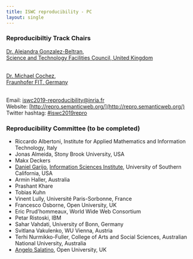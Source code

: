 ```yaml
---
title: ISWC reproducibility - PC
layout: single
---
```


### Reproducibiltiy Track Chairs

[Dr. Alejandra Gonzalez-Beltran](https://agbeltran.github.io/), <br />
[Science and Technology Facilities Council, United Kingdom](https://stfc.ukri.org/)<br />
<br/>

[Dr. Michael Cochez](http://users.jyu.fi/~miselico/),<br /> 
[Fraunhofer FIT, Germany](https://www.fit.fraunhofer.de/)<br />
<br/>

Email: [iswc2019-reproducibility@inria.fr](mailto:iswc2019-reproducibility@inria.fr)<br/>
Website: [http://repro.semanticweb.org/](http://repro.semanticweb.org/)<br/>
Twitter hashtag: [#iswc2019repro](https://twitter.com/search?q=%23iswc2019repro&src=typed_query&f=live)<br/>

### Reproducibility Committee (to be completed)

* Riccardo Albertoni, Institute for Applied Mathematics and Information Technology, Italy
* Jonas Almeida, Stony Brook University, USA
* Makx Deckers
* [Daniel Garijo](http://dgarijo.com/), [Information Sciences Institute](http://isi.edu/), University of Southern California, USA
* Armin Haller, Australia
* Prashant Khare
* Tobias Kuhn
* Vinent Lully, Université Paris-Sorbonne, France
* Francesco Osborne, Open University, UK
* Eric Prud'hommeaux, World Wide Web Consortium
* Petar Ristoski, IBM
* Sahar Vahdati, University of Bonn, Germany
* Svitlana Vakulenko, WU Vienna, Austria
* Terhi Nurmikko-Fuller, College of Arts and Social Sciences, Australian National University, Australia
* [Angelo Salatino]( https://salatino.org), Open University, UK
